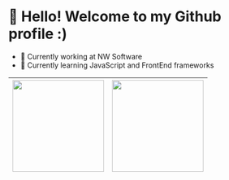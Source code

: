 # 👋 Hello! Welcome to my Github profile :)

- 🔭 Currently working at NW Software
- 🌱 Currently learning JavaScript and FrontEnd frameworks

<article>  
  <markdown-accessiblity-table data-catalyst>
    <table>
       <thead>
         <tr>
           <th>
             <a href="https://github.com/DanielSouza2005">
               <img loading="lazy" height="180em" src="https://github-readme-stats.vercel.app/api/top-langs/?username=DanielSouza2005&layout=compact&langs_count=8&theme=cobalt"/>           
             </a>
           </th>
           <th>
             <a href="https://github.com/DanielSouza2005">
               <img loading="lazy" height="180em" src="http://github-profile-summary-cards.vercel.app/api/cards/profile-details?username=DanielSouza2005&theme=dracula"/>            
             </a>
           </th>
         </tr>
       </thead>
    </table>
  </markdown-accessiblity-table>
</article>
